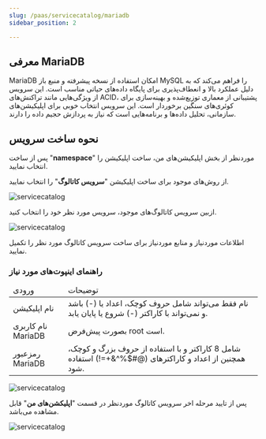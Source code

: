 ```yaml
---
slug: /paas/servicecatalog/mariadb
sidebar_position: 2

---
```


## معرفی MariaDB 

 MariaDB امکان استفاده از نسخه پیشرفته و منبع باز MySQL را فراهم می‌کند که به دلیل عملکرد بالا و انعطاف‌پذیری برای پایگاه داده‌های حیاتی مناسب است. این سرویس از ویژگی‌هایی مانند تراکنش‌های ACID، پشتیبانی از معماری توزیع‌شده و بهینه‌سازی برای کوئری‌های سنگین برخوردار است. این سرویس انتخاب خوبی برای اپلیکیشن‌های سازمانی، تحلیل داده‌ها و برنامه‌هایی است که نیاز به پردازش حجیم داده را دارند.
 
## نحوه ساخت سرویس


پس از ساخت "**namespace**" موردنظر از بخش اپلیکیشن‌های من، ساخت اپلیکیشن را انتخاب نمایید.

از روش‌های موجود برای ساخت اپلیکیشن "**سرویس کاتالوگ**" را انتخاب نمایید.

![servicecatalog](/img/servicecatalog/servicecatalog00.png)

ازبین سرویس کاتالوگ‌های موجود، سرویس مورد نظر خود را انتخاب کنید.

![servicecatalog](/img/servicecatalog/servicecatalog0.png)

اطلاعات موردنیاز و منابع موردنیاز برای ساخت سرویس کاتالوگ مورد نظر را تکمیل نمایید.

### راهنمای اینپوت‌های مورد نیاز


<table>
    <thead>
        <tr>
            <td>ورودی</td>
            <td>توضیحات</td>
        </tr>
    </thead>
    <tbody>
        <tr>
            <td>نام اپلیکیشن</td>
            <td>نام فقط می‌تواند شامل حروف کوچک، اعداد یا (-) باشد و نمی‌تواند با کاراکتر (-) شروع یا پایان یابد.</td>
        </tr>
        <tr>
            <td>نام کاربری MariaDB</td>
            <td>بصورت پیش‌فرض root است.</td>
        </tr>
        <tr>
            <td>رمزعبور MariaDB</td>
            <td>شامل 8 کاراکتر و با استفاده از حروف بزرگ و کوچک، همچنین از اعداد و کاراکتر‌های (@#$%^&+=!) استفاده شود.</td>
        </tr>
    </tbody>
</table>

![servicecatalog](/img/servicecatalog/servicecatalog3.png)

 پس از تایید مرحله اخر سرویس کاتالوگ موردنظر در قسمت "**اپلیکشن‌های من**" قابل مشاهده می‌باشد.
 
 ![servicecatalog](/img/servicecatalog/servicecatalog4.png)



